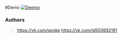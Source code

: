 #Demo
[![Deemo](https://sun9-37.userapi.com/c858224/v858224327/fcef9/jHaKacaRaPg.jpg "Deemo")](https://sun9-37.userapi.com/c858224/v858224327/fcef9/jHaKacaRaPg.jpghttp:// "Deemo")

### Authors
>https://vk.com/qooke
>https://vk.com/id503692191